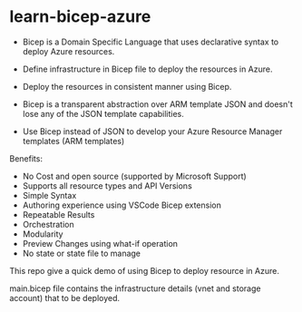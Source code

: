 # learn-bicep-azure

- Bicep is a Domain Specific Language that uses declarative syntax to deploy Azure resources.

- Define infrastructure in Bicep file to deploy the resources in Azure.

- Deploy the resources in consistent manner using Bicep.

- Bicep is a transparent abstraction over ARM template JSON and doesn't lose any of the JSON template capabilities.

- Use Bicep instead of JSON to develop your Azure Resource Manager templates (ARM templates)

Benefits:

- No Cost and open source (supported by Microsoft Support)
- Supports all resource types and API Versions
- Simple Syntax
- Authoring experience using VSCode Bicep extension
- Repeatable Results
- Orchestration
- Modularity
- Preview Changes using what-if operation
- No state or state file to manage

This repo give a quick demo of using Bicep to deploy resource in Azure.

main.bicep file contains the infrastructure details (vnet and storage account) that to be deployed.
